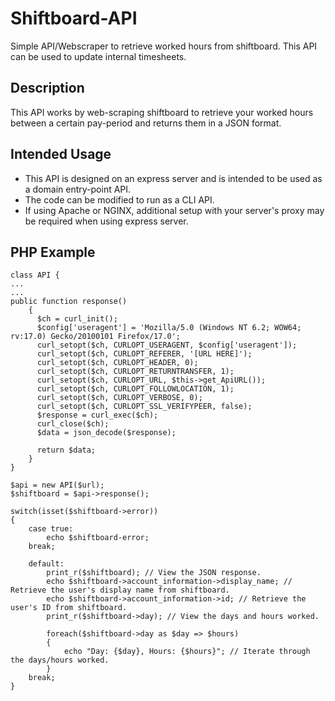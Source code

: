 # Shiftboard-API
Simple API/Webscraper to retrieve worked hours from shiftboard. This API can be used to update internal timesheets.

## Description 
This API works by web-scraping shiftboard to retrieve your worked hours between a certain pay-period and returns them in a JSON format.

## Intended Usage
* This API is designed on an express server and is intended to be used as a domain entry-point API.
* The code can be modified to run as a CLI API.
* If using Apache or NGINX, additional setup with your server's proxy may be required when using express server.

## PHP Example
```
class API {
...
...
public function response()
    {
      $ch = curl_init();
      $config['useragent'] = 'Mozilla/5.0 (Windows NT 6.2; WOW64; rv:17.0) Gecko/20100101 Firefox/17.0';
      curl_setopt($ch, CURLOPT_USERAGENT, $config['useragent']);
      curl_setopt($ch, CURLOPT_REFERER, '[URL HERE]');
      curl_setopt($ch, CURLOPT_HEADER, 0);
      curl_setopt($ch, CURLOPT_RETURNTRANSFER, 1);
      curl_setopt($ch, CURLOPT_URL, $this->get_ApiURL());
      curl_setopt($ch, CURLOPT_FOLLOWLOCATION, 1);
      curl_setopt($ch, CURLOPT_VERBOSE, 0);
      curl_setopt($ch, CURLOPT_SSL_VERIFYPEER, false);
      $response = curl_exec($ch);
      curl_close($ch);
      $data = json_decode($response);

      return $data;
    }
}

$api = new API($url);
$shiftboard = $api->response();

switch(isset($shiftboard->error))
{
    case true:
        echo $shiftboard-error;
    break;
    
    default:
        print_r($shiftboard); // View the JSON response.
        echo $shiftboard->account_information->display_name; // Retrieve the user's display name from shiftboard.
        echo $shiftboard->account_information->id; // Retrieve the user's ID from shiftboard.
        print_r($shiftboard->day); // View the days and hours worked.
        
        foreach($shiftboard->day as $day => $hours)
        {
            echo "Day: {$day}, Hours: {$hours}"; // Iterate through the days/hours worked.
        }
    break;
}
```
